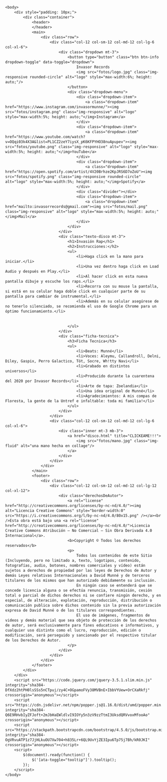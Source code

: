 <!DOCTYPE html>
<html lang="en" dir="ltr">
	<head>
		<title>Invasor Records</title>
		<meta charset="utf-8"/>
		<meta name="viewport" content="width=device-width, initial-scale=1"/>
		<link rel="stylesheet" href="https://stackpath.bootstrapcdn.com/bootstrap/4.5.0/css/bootstrap.min.css" integrity="sha384-9aIt2nRpC12Uk9gS9baDl411NQApFmC26EwAOH8WgZl5MYYxFfc+NcPb1dKGj7Sk" crossorigin="anonymous"/>
		<link rel="stylesheet" href="css/menu.css">
	</head>

	<body>
		<div style="padding: 10px;">
			<div class="container">
				<header>
				</header>
				<main>
					<div class="row">
						<div class="col-12 col-sm-12 col-md-12 col-lg-6 col-xl-6">
							<div class="dropdown mt-3">
								<button type="button" class="btn btn-info dropdown-toggle" data-toggle="dropdown">
									Invasor Records
									<img src="fotos/logo.jpg" class="img-responsive rounded-circle" alt="logo" style="max-width:6%; height: auto;"/>
								</button>
								<div class="dropdown-menu">
									<div class="dropdown-item">
										<a class="dropdown-item" href="https://www.instagram.com/invasormunne/"><img src="fotos/instagram.png" class="img-responsive" alt="logo" style="max-width:5%; height: auto;"</img>Instagram</a>
									</div>
									<div class="dropdown-item">
										<a class="dropdown-item" href="https://www.youtube.com/watch?v=OQqi03k4X3A&list=PL1CZ2zeY7iysX_pK6KFPYHO38nuApupev"><img src="fotos/youtube.png" class="img-responsive" alt="logo" style="max-width:5%; height: auto;"</img>YouTube</a>
									</div>
									<div class="dropdown-item">
										<a class="dropdown-item" href="https://open.spotify.com/artist/4V20Brhze2KpJRS6D7oZoU"><img src="fotos/spotify.png" class="img-responsive rounded-circle" alt="logo" style="max-width:5%; height: auto;"</img>Spotify</a>
									</div>
									<div class="divider"></div>
									<div class="dropdown-item">
										<a class="dropdown-item" href="mailto:invasorrecords@gmail.com"><img src="fotos/mail.png" class="img-responsive" alt="logo" style="max-width:5%; height: auto;"</img>Mail</a>
									</div>
								</div>
							</div>
							<div class="texto-disco mt-3">
								<h1>Invasión Rap</h1>
								<h2>Instrucciones:</h2>
								<ul>
									<li>Haga click en la mano para iniciar.</li>
									<li>Una vez dentro haga click en Load Audio y después en Play.</li>
									<li>Al hacer click en esta nueva pantalla dibuje y escuche los raps.</li>
									<li>Recorra con su mouse la pantalla, si está en su celular haga doble click en cualquier parte de su pantalla para cambiar de instrumental.</li>
									<li>Además en su celular asegúrese de no tenerlo silenciado, se recomienda el uso de Google Chrome para un óptimo funcionamiento.</li>


								</ul>
							</div>
							<div class="ficha-tecnica">
								<h3>Ficha Tecnica</h3>
								<ul>
									<li>Beats: Munné</li>
									<li>Voces: Aleymu, Callandroll, Delni, Diley, Gaspix, Perro Galactico, Töt, Socre, Wh!tty Navi</li>
									<li>Grabado en distintos universos</li>
									<li>Producido durante la cuarentena del 2020 por Invasor Records</li>
									<li>Arte de tapa: Zoelandia</li>
									<li>Una idea original de Munné</li>
									<li>Agradecimientos: A mis compas de Floresta, la gente de la Untref e infaltable: toda mi familia!</li>
								</ul>
							</div>
						</div>
						<div class="col-12 col-sm-12 col-md-12 col-lg-6 col-xl-6">
							<div class="inner mt-3 mb-3">
								<a href="disco.html" title="CLICKEAME!!!">
									<img src="fotos/mano.jpg" class="img-fluid" alt="una mano hecha en collage"/>
								</a>
							</div>
						</div>
					</div>
				</main>
				<footer>
					<div class="row">
						<div class="col-12 col-sm-12 col-md-12 col-lg-12 col-xl-12">
							<div class="derechosDeAutor">
								<a rel="license" href="http://creativecommons.org/licenses/by-nc-nd/4.0/"><img alt="Licencia Creative Commons" style="border-width:0" src="https://i.creativecommons.org/l/by-nc-nd/4.0/80x15.png" /></a><br />Esta obra está bajo una <a rel="license" href="http://creativecommons.org/licenses/by-nc-nd/4.0/">Licencia Creative Commons Atribución – No Comercial – Sin Obra Derivada 4.0 Internacional</a>.
								<b>Copyright © Todos los derechos reservados</b>
								<p>
									Todos los contenidos de este Sitio (Incluyendo, pero no limitado a, texto, logotipos, contenido, fotografías, audio, botones, nombres comerciales y vídeo) están sujetos a derechos de propiedad por las leyes de Derechos de Autor y demás Leyes relativas Internacionales a David Munné y de terceros titulares de los mismos que han autorizado debidamente su inclusión.
									En ningún caso se entenderá que se concede licencia alguna o se efectúa renuncia, transmisión, cesión total o parcial de dichos derechos ni se confiere ningún derecho, y en especial, de alteración, explotación, reproducción, distribución o comunicación publica sobre dichos contenido sin la previa autorización expresa de David Munné o de los titulares correspondientes.
									El uso de imágenes, fragmentos de videos y demás material que sea objeto de protección de los derechos de autor, será exclusivamente para fines educativos e informativos, y cualquier uso distinto como el lucro, reproducción, edición o modificación, será perseguido y sancionado por el respectivo titular de los Derechos de Autor.
								</p>
							</div>
						</div>
					</div>
				</footer>
			</div>
		</div>
		<script src="https://code.jquery.com/jquery-3.5.1.slim.min.js" integrity="sha384-DfXdz2htPH0lsSSs5nCTpuj/zy4C+OGpamoFVy38MVBnE+IbbVYUew+OrCXaRkfj" crossorigin="anonymous"></script>
		<script src="https://cdn.jsdelivr.net/npm/popper.js@1.16.0/dist/umd/popper.min.js" integrity="sha384-Q6E9RHvbIyZFJoft+2mJbHaEWldlvI9IOYy5n3zV9zzTtmI3UksdQRVvoxMfooAo" crossorigin="anonymous"></script>
		<script src="https://stackpath.bootstrapcdn.com/bootstrap/4.5.0/js/bootstrap.min.js" integrity="sha384-OgVRvuATP1z7JjHLkuOU7Xw704+h835Lr+6QL9UvYjZE3Ipu6Tp75j7Bh/kR0JKI" crossorigin="anonymous"></script>
		<script>
	        $(document).ready(function() {
				$('[ata-toggle="tooltip"]').tooltip();
			});
		</script>
	</body>
</html>
